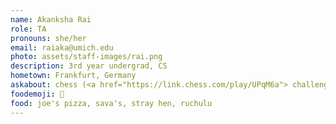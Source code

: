 ```yaml
---
name: Akanksha Rai
role: TA
pronouns: she/her
email: raiaka@umich.edu
photo: assets/staff-images/rai.png
description: 3rd year undergrad, CS
hometown: Frankfurt, Germany
askabout: chess (<a href="https://link.chess.com/play/UPqM6a"> challenge me! </a>), piano, table tennis, romcoms
foodemoji: 🍕
food: joe's pizza, sava's, stray hen, ruchulu
---
```

